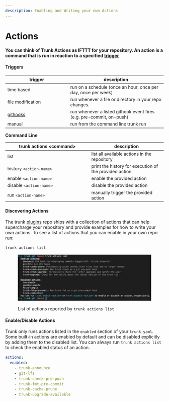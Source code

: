 ```yaml
---
description: Enabling and Writing your own Actions
---
```


# Actions

**You can think of Trunk Actions as IFTTT for your repository. An action is a command that is run in reaction to a specified** [**trigger**](./#triggers)

#### Triggers

<table><thead><tr><th width="186">trigger</th><th>description</th></tr></thead><tbody><tr><td>time based</td><td>run on a schedule (once an hour, once per day, once per week)</td></tr><tr><td>file modification</td><td>run whenever a file or directory in your repo changes.</td></tr><tr><td><a href="git-hooks.md">githooks</a></td><td>run whenever a listed githook event fires (e.g. pre-commit, on-push)</td></tr><tr><td>manual</td><td>run from the command line trunk run</td></tr></tbody></table>

**Command Line**

<table><thead><tr><th width="253">trunk actions &#x3C;command></th><th>description</th></tr></thead><tbody><tr><td>list</td><td>list all available actions in the repository</td></tr><tr><td>history <code>&#x3C;action-name></code></td><td>print the history for execution of the provided action</td></tr><tr><td>enable <code>&#x3C;action-name></code></td><td>enable the provided action</td></tr><tr><td>disable <code>&#x3C;action-name></code></td><td>disable the provided action</td></tr><tr><td>run <code>&#x3C;action-name></code></td><td>manually trigger the provided action</td></tr></tbody></table>

#### Discovering Actions

The trunk [plugins](https://github.com/trunk-io/plugins) repo ships with a collection of actions that can help supercharge your repository and provide examples for how to write your own actions. To see a list of actions that you can enable in your own repo run:

```bash
trunk actions list
```

<figure><img src="../.gitbook/assets/image (8).png" alt=""><figcaption><p>List of actions reported by <code>trunk actions list</code></p></figcaption></figure>

#### Enable/Disable Actions

Trunk only runs actions listed in the `enabled` section of your `trunk.yaml`. Some built-in actions are enabled by default and can be disabled explicitly by adding them to the disabled list. You can always run `trunk actions list` to check the enabled status of an action.

```yaml
actions:
  enabled:
    - trunk-announce
    - git-lfs
    - trunk-check-pre-push
    - trunk-fmt-pre-commit
    - trunk-cache-prune
    - trunk-upgrade-available
```
